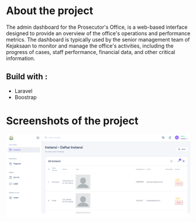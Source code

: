 # About the project

The admin dashboard for the Prosecutor's Office, is a web-based interface designed to provide an overview of the office's operations and performance metrics. The dashboard is typically used by the senior management team of Kejaksaan to monitor and manage the office's activities, including the progress of cases, staff performance, financial data, and other critical information.

## Build with :

- Laravel
- Boostrap

# Screenshots of the project
![Siraja Image](./siraja.png)
